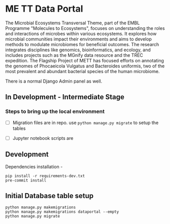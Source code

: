 # ME TT Data Portal
The Microbial Ecosystems Transversal Theme, part of the EMBL Programme "Molecules to Ecosystems", focuses on understanding the roles and interactions of microbes within various ecosystems. 
It explores how microbial communities impact their environments and aims to develop methods to modulate microbiomes for beneficial outcomes. 
The research integrates disciplines like genomics, bioinformatics, and ecology, and includes projects such as the MGnify data resource and the TREC expedition. 
The Flagship Project of METT has focused efforts on annotating the genomes of Phocaeicola Vulgatus and Bacteroides uniformis, 
two of the most prevalent and abundant bacterial species of the human microbiome.

There is a normal Django Admin panel as well.


## In Development - Intermediate Stage 

### Steps to bring up the local environment 
- [ ] Migration files are in repo. use ```python manage.py migrate``` to setup the tables
- [ ] Jupyter notebook scripts are 



## Development
Dependencies installation -
```shell
pip install -r requirements-dev.txt
pre-commit install
```

## Initial Database table setup
```shell
python manage.py makemigrations
python manage.py makemigrations dataportal --empty
python manage.py migrate

```
